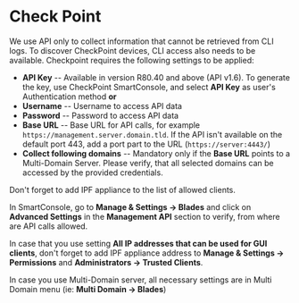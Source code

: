 # Check Point

We use API only to collect information that cannot be retrieved from CLI logs. To discover CheckPoint devices, CLI access also needs to be available. Checkpoint requires the following settings to be applied:

- **API Key** -- Available in version R80.40 and above (API v1.6). To generate the key, use CheckPoint SmartConsole, and select **API Key** as user's Authentication method **or**
- **Username** -- Username to access API data
- **Password** -- Password to access API data  
- **Base URL** -- Base URL for API calls, for example `https://management.server.domain.tld`. If the API isn't available on the default port 443, add a port part to the URL (`https://server:4443/`)
- **Collect following domains** -- Mandatory only if the **Base URL** points to a Multi-Domain Server. Please verify, that all selected domains can be accessed by the provided credentials.

Don't forget to add IPF appliance to the list of allowed clients.

In SmartConsole, go to **Manage & Settings -> Blades** and click on **Advanced Settings** in the **Management API** section to verify, from where are API calls allowed.

In case that you use setting **All IP addresses that can be used for GUI clients**, don't forget to add IPF appliance address to **Manage & Settings -> Permissions** and **Administrators -> Trusted Clients**.

In case you use Multi-Domain server, all necessary settings are in Multi Domain menu (ie: **Multi Domain -> Blades**)
